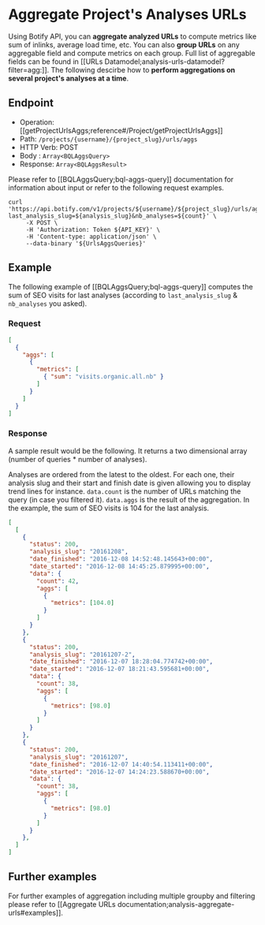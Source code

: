 # Aggregate Project's Analyses URLs

Using Botify API, you can **aggregate analyzed URLs** to compute metrics like sum of inlinks, average load time, etc. You can also **group URLs** on any aggregable field and compute metrics on each group. Full list of aggregable fields can be found in [[URLs Datamodel;analysis-urls-datamodel?filter=agg:]].
The following descirbe how to **perform aggregations on several project's analyses at a time**.

## Endpoint

- Operation: [[getProjectUrlsAggs;reference#/Project/getProjectUrlsAggs]]
- Path: `/projects/{username}/{project_slug}/urls/aggs`
- HTTP Verb: POST
- Body : `Array<BQLAggsQuery>`
- Response: `Array<BQLAggsResult>`

Please refer to [[BQLAggsQuery;bql-aggs-query]] documentation for information about input or refer to the following request examples.

```SH
curl 'https://api.botify.com/v1/projects/${username}/${project_slug}/urls/aggs?last_analysis_slug=${analysis_slug}&nb_analyses=${count}' \
     -X POST \
     -H 'Authorization: Token ${API_KEY}' \
     -H 'Content-type: application/json' \
     --data-binary '${UrlsAggsQueries}'
```

## Example

The following example of [[BQLAggsQuery;bql-aggs-query]] computes the sum of SEO visits for last analyses (according to `last_analysis_slug` & `nb_analyses` you asked).

### Request
```JSON
[
  {
    "aggs": [
      {
        "metrics": [
          { "sum": "visits.organic.all.nb" }
        ]
      }
    ]
  }
]
```

### Response
A sample result would be the following. It returns a two dimensional array (number of queries * number of analyses).

Analyses are ordered from the latest to the oldest. For each one, their analysis slug and their start and finish date is given allowing you to display trend lines for instance.
`data.count` is the number of URLs matching the query (in case you filtered it).
`data.aggs` is the result of the aggregation. In the example, the sum of SEO visits is 104 for the last analysis.

```JSON
[
  [
    {
      "status": 200,
      "analysis_slug": "20161208",
      "date_finished": "2016-12-08 14:52:48.145643+00:00",
      "date_started": "2016-12-08 14:45:25.879995+00:00",
      "data": {
        "count": 42,
        "aggs": [
          {
            "metrics": [104.0]
          }
        ]
      }
    },
    {
      "status": 200,
      "analysis_slug": "20161207-2",
      "date_finished": "2016-12-07 18:28:04.774742+00:00",
      "date_started": "2016-12-07 18:21:43.595681+00:00",
      "data": {
        "count": 38,
        "aggs": [
          {
            "metrics": [98.0]
          }
        ]
      }
    },
    {
      "status": 200,
      "analysis_slug": "20161207",
      "date_finished": "2016-12-07 14:40:54.113411+00:00",
      "date_started": "2016-12-07 14:24:23.588670+00:00",
      "data": {
        "count": 38,
        "aggs": [
          {
            "metrics": [98.0]
          }
        ]
      }
    },
  ]
]
```

## Further examples

For further examples of aggregation including multiple groupby and filtering please refer to [[Aggregate URLs documentation;analysis-aggregate-urls#examples]].
